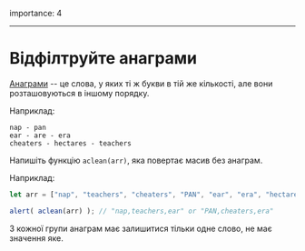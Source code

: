 importance: 4

---

# Відфілтруйте анаграми

[Анаграми](https://en.wikipedia.org/wiki/Anagram) -- це слова, у яких ті ж букви в тій же кількості, але вони розташовуються в іншому порядку.

Наприклад:

```
nap - pan
ear - are - era
cheaters - hectares - teachers
```

Напишіть функцію `aclean(arr)`, яка повертає масив без анаграм.

Наприклад:

```js
let arr = ["nap", "teachers", "cheaters", "PAN", "ear", "era", "hectares"];

alert( aclean(arr) ); // "nap,teachers,ear" or "PAN,cheaters,era"
```

З кожної групи анаграм має залишитися тільки одне слово, не має значення яке.


